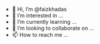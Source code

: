 - 👋 Hi, I’m @faizkhadas
- 👀 I’m interested in ...
- 🌱 I’m currently learning ...
- 💞️ I’m looking to collaborate on ...
- 📫 How to reach me ...

<!---
faizkhadas/faizkhadas is a ✨ special ✨ repository because its `README.md` (this file) appears on your GitHub profile.
You can click the Preview link to take a look at your changes.
--->
